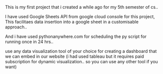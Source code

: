 This is my first project that i created a while ago for my 5th semester of cs..

I have used Google Sheets API from google cloud console for this project, This facilitaes data insertion into a google sheet in a customisable approach..

And i have used pythonanywhere.com for scheduling the py script for running once in 24 hrs..

use any data visualization tool of your choice for creating a dashboard that we can embed in our website (i had used tableau but it requires paid subscription for dynamic visualization.. so you can use any other tool if you want)
